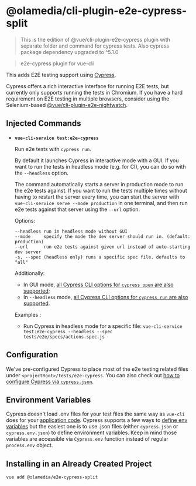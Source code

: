 # @olamedia/cli-plugin-e2e-cypress-split

> This is the edition of @vue/cli-plugin-e2e-cypress plugin with separate folder and command for cypress tests.
> Also cypress package dependency upgraded to ^5.1.0

> e2e-cypress plugin for vue-cli

This adds E2E testing support using [Cypress](https://www.cypress.io/).

Cypress offers a rich interactive interface for running E2E tests, but currently only supports running the tests in Chromium. If you have a hard requirement on E2E testing in multiple browsers, consider using the Selenium-based [@vue/cli-plugin-e2e-nightwatch](https://github.com/vuejs/vue-cli/tree/dev/packages/%40vue/cli-plugin-e2e-nightwatch).

## Injected Commands

- **`vue-cli-service test:e2e-cypress`**

  Run e2e tests with `cypress run`.

  By default it launches Cypress in interactive mode with a GUI. If you want to run the tests in headless mode (e.g. for CI), you can do so with the `--headless` option.

  The command automatically starts a server in production mode to run the e2e tests against. If you want to run the tests multiple times without having to restart the server every time, you can start the server with `vue-cli-service serve --mode production` in one terminal, and then run e2e tests against that server using the `--url` option.

  Options:

  ```
  --headless run in headless mode without GUI
  --mode     specify the mode the dev server should run in. (default: production)
  --url      run e2e tests against given url instead of auto-starting dev server
  -s, --spec (headless only) runs a specific spec file. defaults to "all"
  ```

  Additionally:

  - In GUI mode, [all Cypress CLI options for `cypress open` are also supported](https://docs.cypress.io/guides/guides/command-line.html#cypress-open);
  - In `--headless` mode, [all Cypress CLI options for `cypress run` are also supported](https://docs.cypress.io/guides/guides/command-line.html#cypress-run).

  Examples :
  - Run Cypress in headless mode for a specific file: `vue-cli-service test:e2e-cypress --headless --spec tests/e2e/specs/actions.spec.js`

## Configuration

We've pre-configured Cypress to place most of the e2e testing related files under `<projectRoot>/tests/e2e-cypress`. You can also check out [how to configure Cypress via `cypress.json`](https://docs.cypress.io/guides/references/configuration.html#Options).

## Environment Variables

Cypress doesn't load .env files for your test files the same way as `vue-cli` does for your [application code](https://cli.vuejs.org/guide/mode-and-env.html#using-env-variables-in-client-side-code). Cypress supports a few ways to [define env variables](https://docs.cypress.io/guides/guides/environment-variables.html#) but the easiest one is to use .json files (either `cypress.json` or `cypress.env.json`) to define environment variables. Keep in mind those variables are accessible via `Cypress.env` function instead of regular `process.env` object.

## Installing in an Already Created Project

``` sh
vue add @olamedia/e2e-cypress-split
```
